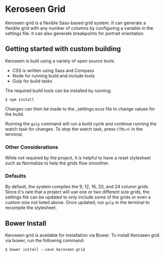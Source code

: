 # Keroseen Grid

Keroseen grid is a flexible Sass-based grid system. It can generate a flexible grid with any number of columns by configuring a variable in the settings file. It can also generate breakpoints for portrait orientation.

## Getting started with custom building

Keroseen is built using a variety of open source tools:

- CSS is written using Sass and Compass
- Node for running build and include tools
- Gulp for build tasks

The required build tools can be installed by running:

    $ npm install

Changes can then be made to the _settings.scss file to change values for the build.

Running the `gulp` command will run a build cycle and continue running the watch task for changes. To stop the watch task, press `CTRL+C` in the terminal.

### Other Considerations

While not required by the project, it is helpful to have a reset stylesheet such as Normalize to help the grids flow smoother.

### Defaults

By default, the system compiles the 9, 12, 16, 20, and 24 column grids. Since it's rare that a project will use one or two different size grids, the settings file can be updated to only include some of the grids or even a custom size not listed above. Once updated, run `gulp` in the terminal to recompile the stylesheet.

## Bower Install

Keroseen grid is available for installation via Bower. To install Keroseen grid via bower, run the following command:

    $ bower install --save keroseen-grid
